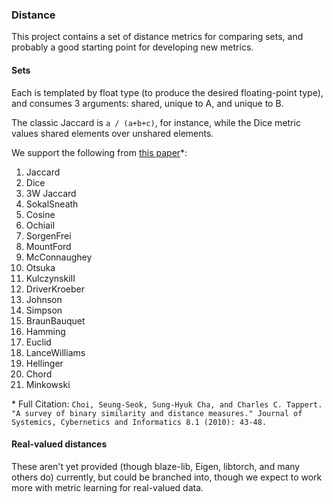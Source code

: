 ### Distance

This project contains a set of distance metrics for comparing sets, and probably a good starting point for developing new metrics.

#### Sets

Each is templated by float type (to produce the desired floating-point type), and consumes 3 arguments: shared, unique to A, and unique to B.

The classic Jaccard is `a / (a+b+c)`, for instance, while the Dice metric values shared elements over unshared elements.

We support the following from [this paper](http://www.iiisci.org/journal/CV$/sci/pdfs/GS315JG.pdf)\*:

1. Jaccard
2. Dice
3. 3W Jaccard
4. SokalSneath
5. Cosine
6. OchiaiI
7. SorgenFrei
8. MountFord
9. McConnaughey
10. Otsuka
11. KulczynskiII
12. DriverKroeber
13. Johnson
14. Simpson
15. BraunBauquet
16. Hamming
17. Euclid
18. LanceWilliams
19. Hellinger
20. Chord
21. Minkowski

\* Full Citation: `Choi, Seung-Seok, Sung-Hyuk Cha, and Charles C. Tappert. "A survey of binary similarity and distance measures." Journal of Systemics, Cybernetics and Informatics 8.1 (2010): 43-48.`

#### Real-valued distances

These aren't yet provided (though blaze-lib, Eigen, libtorch, and many others do) currently, but could be branched into, though we expect to work more with metric learning for real-valued data.
